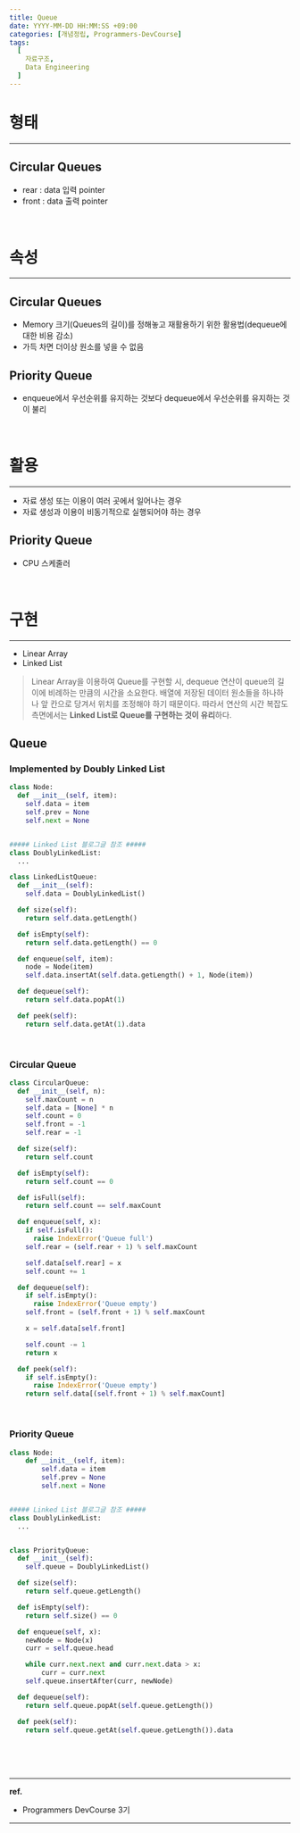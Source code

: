 ```yaml
---
title: Queue
date: YYYY-MM-DD HH:MM:SS +09:00
categories: [개념정립, Programmers-DevCourse]
tags:
  [
    자료구조,
    Data Engineering
  ]
---
```



# 형태

---

## Circular Queues
- rear : data 입력 pointer
- front : data 출력 pointer

<br/>

# 속성

---

## Circular Queues
- Memory 크기(Queues의 길이)를 정해놓고 재활용하기 위한 활용법(dequeue에 대한 비용 감소)
- 가득 차면 더이상 원소를 넣을 수 없음

## Priority Queue
- enqueue에서 우선순위를 유지하는 것보다 dequeue에서 우선순위를 유지하는 것이 불리

<br/>

# 활용

---

- 자료 생성 또는 이용이 여러 곳에서 일어나는 경우
- 자료 생성과 이용이 비동기적으로 실행되어야 하는 경우

## Priority Queue
- CPU 스케줄러

<br/>

# 구현

---

- Linear Array
- Linked List

> Linear Array을 이용하여 Queue를 구현할 시, dequeue 연산이 queue의 길이에 비례하는 만큼의 시간을 소요한다. 배열에 저장된 데이터 원소들을 하나하나 앞 칸으로 당겨서 위치를 조정해야 하기 때문이다. 따라서 연산의 시간 복잡도 측면에서는 **Linked List로 Queue를 구현하는 것이 유리**하다.


## Queue

### Implemented by Doubly Linked List

```python
class Node:
  def __init__(self, item):
    self.data = item
    self.prev = None
    self.next = None


##### Linked List 블로그글 참조 #####
class DoublyLinkedList: 
  ...

class LinkedListQueue:
  def __init__(self):
    self.data = DoublyLinkedList()

  def size(self):
    return self.data.getLength()

  def isEmpty(self):
    return self.data.getLength() == 0

  def enqueue(self, item):
    node = Node(item)
    self.data.insertAt(self.data.getLength() + 1, Node(item))

  def dequeue(self):
    return self.data.popAt(1)

  def peek(self):
    return self.data.getAt(1).data
```

<br/>

### Circular Queue

```python
class CircularQueue:
  def __init__(self, n):
    self.maxCount = n
    self.data = [None] * n
    self.count = 0
    self.front = -1
    self.rear = -1

  def size(self):
    return self.count

  def isEmpty(self):
    return self.count == 0

  def isFull(self):
    return self.count == self.maxCount

  def enqueue(self, x):
    if self.isFull():
      raise IndexError('Queue full')
    self.rear = (self.rear + 1) % self.maxCount

    self.data[self.rear] = x
    self.count += 1

  def dequeue(self):
    if self.isEmpty():
      raise IndexError('Queue empty')
    self.front = (self.front + 1) % self.maxCount

    x = self.data[self.front]

    self.count -= 1
    return x

  def peek(self):
    if self.isEmpty():
      raise IndexError('Queue empty')
    return self.data[(self.front + 1) % self.maxCount]
```

<br/>

### Priority Queue

```python
class Node:
    def __init__(self, item):
        self.data = item
        self.prev = None
        self.next = None


##### Linked List 블로그글 참조 #####
class DoublyLinkedList:
  ...


class PriorityQueue:
  def __init__(self):
    self.queue = DoublyLinkedList()

  def size(self):
    return self.queue.getLength()

  def isEmpty(self):
    return self.size() == 0

  def enqueue(self, x):
    newNode = Node(x)
    curr = self.queue.head

    while curr.next.next and curr.next.data > x:
        curr = curr.next
    self.queue.insertAfter(curr, newNode)

  def dequeue(self):
    return self.queue.popAt(self.queue.getLength())

  def peek(self):
    return self.queue.getAt(self.queue.getLength()).data
```


<br/>
<br/>
<br/>

<hr/>

**ref.**<br/>
- Programmers DevCourse 3기

<hr/>
